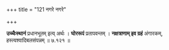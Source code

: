 +++
title = "121 नगरे नगरे"

+++


**उच्चैःस्थानं** प्रधानभूतम् इत्य् अर्थः । **घोररूपं** प्रतापवन्तम् । **नक्षत्राणाम् इव ग्रहं** अंगारकम्, हस्त्यश्वादिबलसंपन्नम् ॥ ७.१२१ ॥